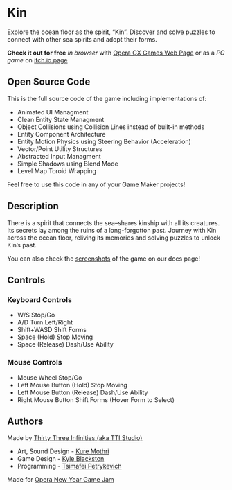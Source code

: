 # Kin

Explore the ocean floor as the spirit, “Kin”. Discover and solve puzzles to connect with other sea spirits and adopt their forms.

**Check it out for free** *in browser* with [Opera GX Games Web Page](https://gx.games/ru/games/c8ngub/kin/) or as a *PC game* on [itch.io page](https://thirty-three-infinities.itch.io/kin)

## Open Source Code

This is the full source code of the game including implementations of:

* Animated UI Managment
* Clean Entity State Managment
* Object Collisions using Collision Lines instead of built-in methods
* Entity Component Architecture
* Entity Motion Physics using Steering Behavior (Acceleration)
* Vector/Point Utility Structures
* Abstracted Input Managment
* Simple Shadows using Blend Mode
* Level Map Toroid Wrapping

Feel free to use this code in any of your Game Maker projects!

## Description

There is a spirit that connects the sea–shares kinship with all its creatures. Its secrets lay among the ruins of a long-forgotton past. Journey with Kin across the ocean floor, reliving its memories and solving puzzles to unlock Kin’s past.

You can also check the [screenshots](https://github.com/petrik33/TTI-Studio-Kin/blob/main/docs/screenshots.md) of the game
on our docs page!

## Controls

### Keyboard Controls

* W/S Stop/Go
* A/D Turn Left/Right
* Shift+WASD Shift Forms
* Space (Hold) Stop Moving
* Space (Release) Dash/Use Ability

### Mouse Controls

* Mouse Wheel Stop/Go
* Left Mouse Button (Hold) Stop Moving
* Left Mouse Button (Release) Dash/Use Ability
* Right Mouse Button Shift Forms (Hover Form to Select)

## Authors

Made by [Thirty Three Infinities (aka TTI Studio)](https://thirty-three-infinities.itch.io/)

* Art, Sound Design - [Kure Mothri](https://linktr.ee/kuremothri)
* Game Design - [Kyle Blackston](https://drive.google.com/drive/folders/1t4sWvAvx0EvJ1OatMDNzY04JYPOW8Dfu?usp=sharing)
* Programming - [Tsimafei Petrykevich](https://github.com/petrik33)

Made for [Opera New Year Game Jam](https://gx.games/ru/events/new-year/)
